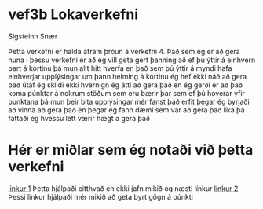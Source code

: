 # vef3b Lokaverkefni
Sigsteinn Snær

Þetta verkefni er halda áfram þróun á verkefni 4. Það sem ég er að gera nuna í þessu verkefni er að ég vill geta gert þanning að ef þú ýttir á einhvern part á kortinu þá mun allt hitt hverfa en það sem þú ýttir á myndi hafa einhverjar upplýsingar um þann helming á kortinu ég hef ekki náð að gera það útaf ég sklidi ekki hvernign ég átti að gera það en ég gerði er að það koma púnktar á nokrum stöðum sem eru bærir þar sem ef þú hoverar yfir punktana þá mun þeir bita upplýsingar mér fanst það erfit þegar ég byrjaði að vinna að gera það en þegar ég fann dæmi sem var að gera það lika þá fattaði ég hvessu létt værir hægt a gera það

# Hér er miðlar sem ég notaði við þetta verkefni
[linkur 1](https://stackoverflow.com/questions/16256454/d3-js-position-tooltips-using-element-position-not-mouse-position) Þetta hjálpaði eitthvað en ekki jafn mikið og næsti línkur
[linkur 2](http://bl.ocks.org/d3noob/a22c42db65eb00d4e369) Þessi linkur hjálpaði mér mikið að geta byrt gögn á púnkti
